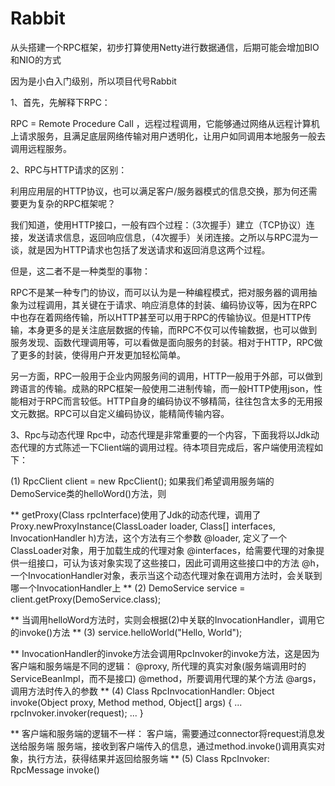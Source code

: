 # Rabbit

从头搭建一个RPC框架，初步打算使用Netty进行数据通信，后期可能会增加BIO和NIO的方式

因为是小白入门级别，所以项目代号Rabbit

1、首先，先解释下RPC：

RPC = Remote Procedure Call ，远程过程调用，它能够通过网络从远程计算机上请求服务，且满足底层网络传输对用户透明化，让用户如同调用本地服务一般去调用远程服务。

2、RPC与HTTP请求的区别：

利用应用层的HTTP协议，也可以满足客户/服务器模式的信息交换，那为何还需要更为复杂的RPC框架呢？

我们知道，使用HTTP接口，一般有四个过程：（3次握手）建立（TCP协议）连接，发送请求信息，返回响应信息，（4次握手）关闭连接。之所以与RPC混为一谈，就是因为HTTP请求也包括了发送请求和返回消息这两个过程。


但是，这二者不是一种类型的事物：

RPC不是某一种专门的协议，而可以认为是一种编程模式，把对服务器的调用抽象为过程调用，其关键在于请求、响应消息体的封装、编码协议等，因为在RPC中也存在着网络传输，所以HTTP甚至可以用于RPC的传输协议。但是HTTP传输，本身更多的是关注底层数据的传输，而RPC不仅可以传输数据，也可以做到服务发现、函数代理调用等，可以看做是面向服务的封装。相对于HTTP，RPC做了更多的封装，使得用户开发更加轻松简单。

另一方面，RPC一般用于企业内网服务间的调用，HTTP一般用于外部，可以做到跨语言的传输。成熟的RPC框架一般使用二进制传输，而一般HTTP使用json，性能相对于RPC而言较低。HTTP自身的编码协议不够精简，往往包含太多的无用报文元数据。RPC可以自定义编码协议，能精简传输内容。

3、Rpc与动态代理
Rpc中，动态代理是非常重要的一个内容，下面我将以Jdk动态代理的方式陈述一下Client端的调用过程。待本项目完成后，客户端使用流程如下：

(1) RpcClient client = new RpcClient();
如果我们希望调用服务端的DemoService类的helloWord()方法，则

**
getProxy(Class<?> rpcInterface)使用了Jdk的动态代理，调用了Proxy.newProxyInstance(ClassLoader loader, Class<?>[] interfaces, InvocationHandler h)方法，这个方法有三个参数
@loader, 定义了一个ClassLoader对象，用于加载生成的代理对象
@interfaces，给需要代理的对象提供一组接口，可认为该对象实现了这些接口，因此可调用这些接口中的方法
@h，一个InvocationHandler对象，表示当这个动态代理对象在调用方法时，会关联到哪一个InvocationHandler上
**
(2) DemoService service = client.getProxy(DemoService.class);


**
当调用helloWord方法时，实则会根据(2)中关联的InvocationHandler，调用它的invoke()方法
**
(3) service.helloWorld("Hello, World");

**
InvocationHandler的invoke方法会调用RpcInvoker的invoke方法，这是因为客户端和服务端是不同的逻辑：
@proxy, 所代理的真实对象(服务端调用时的ServiceBeanImpl，而不是接口)
@method，所要调用代理的某个方法
@args，调用方法时传入的参数
**
(4) Class RpcInvocationHandler: Object invoke(Object proxy, Method method, Object[] args) {
    ...
    rpcInvoker.invoker(request);
    ...
}

**
客户端和服务端的逻辑不一样：
客户端，需要通过connector将request消息发送给服务端
服务端，接收到客户端传入的信息，通过method.invoke()调用真实对象，执行方法，获得结果并返回给服务端
**
(5) Class RpcInvoker: RpcMessage invoke()
